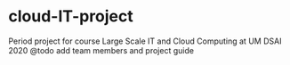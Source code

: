 # cloud-IT-project
Period project for course Large Scale IT and Cloud Computing at UM DSAI 2020
@todo add team members and project guide 
